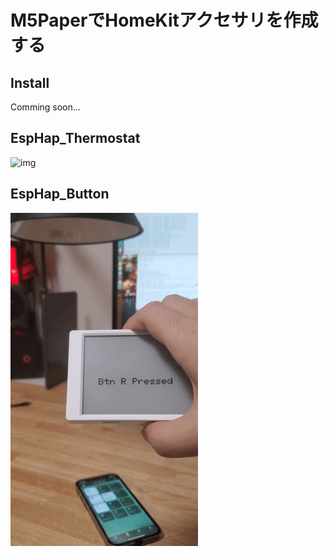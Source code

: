 # M5PaperでHomeKitアクセサリを作成する

## Install
Comming soon...

## EspHap_Thermostat

![img](.img/EspHap_Thermostat.gif)



## EspHap_Button

![img](.img/EspHap_Button.gif)
